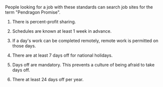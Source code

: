 People looking for a job with these standards can search job sites for the term "Pendragon Promise".

1. There is percent-profit sharing.

2. Schedules are known at least 1 week in advance.

3. If a day's work can be completed remotely, remote work is permitted on those days.

4. There are at least 7 days off for national holidays.

5. Days off are mandatory. This prevents a culture of being afraid to take days off.

6. There at least 24 days off per year.
